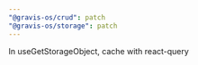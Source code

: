 ```yaml
---
"@gravis-os/crud": patch
"@gravis-os/storage": patch
---
```


In useGetStorageObject, cache with react-query
